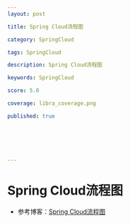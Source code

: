 ```yaml
---
layout: post

title: Spring Cloud流程图

category: SpringCloud

tags: SpringCloud

description: Spring Cloud流程图

keywords: SpringCloud

score: 5.0

coverage: libra_coverage.png

published: true






---
```


# Spring Cloud流程图

- 参考博客：[Spring Cloud流程图](https://blog.csdn.net/qq_35102098/article/details/107449429)

